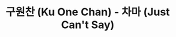 ---
layout: page
title: 구원찬 (Ku One Chan) - 차마 (Just Can't Say)
description: Where is the moment we needed the most?
link: https://www.youtube.com/embed/oH6fujqzhqc?si=bRb3OB_xZrYxjTWC
importance: 10
category: [Video Production, Singing]
---